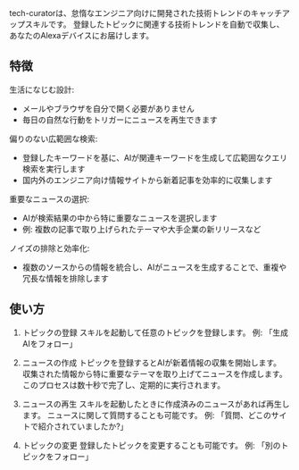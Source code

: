 tech-curatorは、怠惰なエンジニア向けに開発された技術トレンドのキャッチアップスキルです。
登録したトピックに関連する技術トレンドを自動で収集し、あなたのAlexaデバイスにお届けします。

## 特徴

生活になじむ設計:
- メールやブラウザを自分で開く必要がありません
- 毎日の自然な行動をトリガーにニュースを再生できます

偏りのない広範囲な検索:
- 登録したキーワードを基に、AIが関連キーワードを生成して広範囲なクエリ検索を実行します
- 国内外のエンジニア向け情報サイトから新着記事を効率的に収集します

重要なニュースの選択:
- AIが検索結果の中から特に重要なニュースを選択します
- 例: 複数の記事で取り上げられたテーマや大手企業の新リリースなど

ノイズの排除と効率化:
- 複数のソースからの情報を統合し、AIがニュースを生成することで、重複や冗長な情報を排除します

## 使い方

1. トピックの登録
スキルを起動して任意のトピックを登録します。
例: 「生成AIをフォロー」

2. ニュースの作成
トピックを登録するとAIが新着情報の収集を開始します。
収集された情報から特に重要なテーマを取り上げてニュースを作成します。
このプロセスは数十秒で完了し、定期的に実行されます。

3. ニュースの再生
スキルを起動したときに作成済みのニュースがあれば再生します。
ニュースに関して質問することも可能です。
例: 「質問、どこのサイトで紹介されていましたか?」

4. トピックの変更
登録したトピックを変更することも可能です。
例: 「別のトピックをフォロー」
